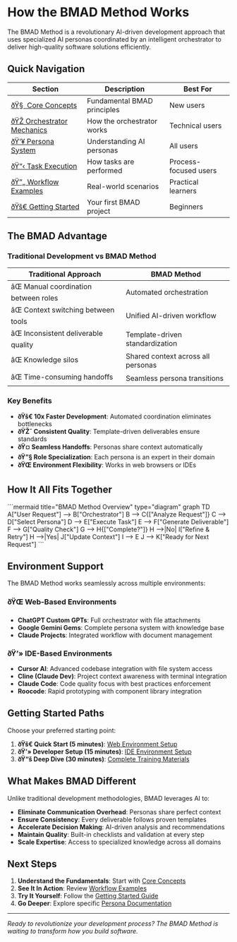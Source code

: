 ﻿# How the BMAD Method Works

The BMAD Method is a revolutionary AI-driven development approach that uses specialized AI personas coordinated by an intelligent orchestrator to deliver high-quality software solutions efficiently.

## Quick Navigation

| Section | Description | Best For |
|---------|-------------|----------|
| [ðŸ§  Core Concepts](core-concepts.md) | Fundamental BMAD principles | New users |
| [ðŸŽ­ Orchestrator Mechanics](orchestrator-mechanics.md) | How the orchestrator works | Technical users |
| [ðŸ‘¥ Persona System](persona-system.md) | Understanding AI personas | All users |
| [ðŸ“‹ Task Execution](task-execution.md) | How tasks are performed | Process-focused users |
| [ðŸ”„ Workflow Examples](workflow-examples.md) | Real-world scenarios | Practical learners |
| [ðŸš€ Getting Started](getting-started.md) | Your first BMAD project | Beginners |

## The BMAD Advantage

### Traditional Development vs BMAD Method

| Traditional Approach | BMAD Method |
|---------------------|-------------|
| âŒ Manual coordination between roles | Automated orchestration |
| âŒ Context switching between tools | Unified AI-driven workflow |
| âŒ Inconsistent deliverable quality | Template-driven standardization |
| âŒ Knowledge silos | Shared context across all personas |
| âŒ Time-consuming handoffs | Seamless persona transitions |

### Key Benefits

- **ðŸš€ 10x Faster Development**: Automated coordination eliminates bottlenecks
- **ðŸŽ¯ Consistent Quality**: Template-driven deliverables ensure standards
- **ðŸ¤ Seamless Handoffs**: Personas share context automatically
- **ðŸ”§ Role Specialization**: Each persona is an expert in their domain
- **ðŸŒ Environment Flexibility**: Works in web browsers or IDEs

## How It All Fits Together

\```mermaid title="BMAD Method Overview" type="diagram"
graph TD
    A["User Request"] --> B["Orchestrator"]
    B --> C{["Analyze Request"]}
    C --> D["Select Persona"]
    D --> E["Execute Task"]
    E --> F["Generate Deliverable"]
    F --> G["Quality Check"]
    G --> H{["Complete?"]}
    H -->|No| I["Refine & Retry"]
    H -->|Yes| J["Update Context"]
    I --> E
    J --> K["Ready for Next Request"]
\```

## Environment Support

The BMAD Method works seamlessly across multiple environments:

### ðŸŒ Web-Based Environments
- **ChatGPT Custom GPTs**: Full orchestrator with file attachments
- **Google Gemini Gems**: Complete persona system with knowledge base
- **Claude Projects**: Integrated workflow with document management

### ðŸ’» IDE-Based Environments  
- **Cursor AI**: Advanced codebase integration with file system access
- **Cline (Claude Dev)**: Project context awareness with terminal integration
- **Claude Code**: Code quality focus with best practices enforcement
- **Roocode**: Rapid prototyping with component library integration

## Getting Started Paths

Choose your preferred starting point:

1. **ðŸš€ Quick Start (5 minutes)**: [Web Environment Setup](../quick-start-guides/web-environment-quickstart.md)
2. **ðŸ’» Developer Setup (15 minutes)**: [IDE Environment Setup](../quick-start-guides/ide-environment-quickstart.md)
3. **ðŸ“š Deep Dive (30 minutes)**: [Complete Training Materials](../training/using-v0-ux-ui-architect.md)

## What Makes BMAD Different

Unlike traditional development methodologies, BMAD leverages AI to:

- **Eliminate Communication Overhead**: Personas share perfect context
- **Ensure Consistency**: Every deliverable follows proven templates
- **Accelerate Decision Making**: AI-driven analysis and recommendations
- **Maintain Quality**: Built-in checklists and validation at every step
- **Scale Expertise**: Access to specialized knowledge across all domains

## Next Steps

1. **Understand the Fundamentals**: Start with [Core Concepts](core-concepts.md)
2. **See It In Action**: Review [Workflow Examples](workflow-examples.md)
3. **Try It Yourself**: Follow the [Getting Started Guide](getting-started.md)
4. **Go Deeper**: Explore specific [Persona Documentation](../v0-ux-ui-architect-user-guide.md)

---

*Ready to revolutionize your development process? The BMAD Method is waiting to transform how you build software.*
